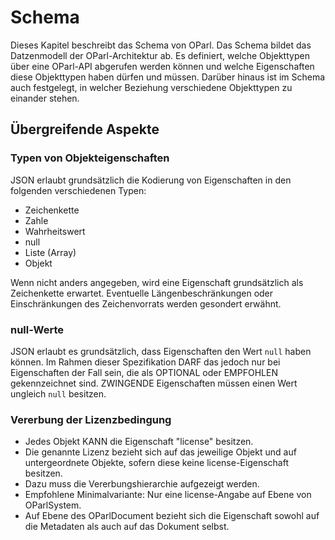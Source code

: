 Schema
======

Dieses Kapitel beschreibt das Schema von OParl. Das Schema bildet das
Datzenmodell der OParl-Architektur ab. Es definiert, welche Objekttypen
über eine OParl-API abgerufen werden können und welche Eigenschaften
diese Objekttypen haben dürfen und müssen. Darüber hinaus ist im Schema
auch festgelegt, in welcher Beziehung verschiedene Objekttypen zu
einander stehen.


Übergreifende Aspekte
---------------------

### Typen von Objekteigenschaften

JSON erlaubt grundsätzlich die Kodierung von Eigenschaften in den folgenden
verschiedenen Typen:

* Zeichenkette
* Zahle
* Wahrheitswert
* null
* Liste (Array)
* Objekt

Wenn nicht anders angegeben, wird eine Eigenschaft grundsätzlich als Zeichenkette
erwartet. Eventuelle Längenbeschränkungen oder Einschränkungen des Zeichenvorrats
werden gesondert erwähnt.

### null-Werte

JSON erlaubt es grundsätzlich, dass Eigenschaften den Wert `null` haben können.
Im Rahmen dieser Spezifikation DARF das jedoch nur bei Eigenschaften der Fall sein,
die als OPTIONAL oder EMPFOHLEN gekennzeichnet sind. ZWINGENDE Eigenschaften müssen
einen Wert ungleich `null` besitzen.

### Vererbung der Lizenzbedingung

- Jedes Objekt KANN die Eigenschaft "license" besitzen.
- Die genannte Lizenz bezieht sich auf das jeweilige Objekt und auf untergeordnete 
  Objekte, sofern diese keine license-Eigenschaft besitzen.
- Dazu muss die Vererbungshierarchie aufgezeigt werden.
- Empfohlene Minimalvariante: Nur eine license-Angabe auf Ebene von OParlSystem.
- Auf Ebene des OParlDocument bezieht sich die Eigenschaft sowohl auf die Metadaten als auch auf das Dokument selbst.
